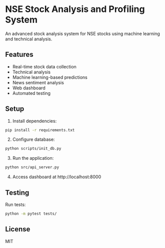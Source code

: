 # NSE Stock Analysis and Profiling System

An advanced stock analysis system for NSE stocks using machine learning and technical analysis.

## Features

- Real-time stock data collection
- Technical analysis
- Machine learning-based predictions
- News sentiment analysis
- Web dashboard
- Automated testing

## Setup

1. Install dependencies:
```bash
pip install -r requirements.txt
```

2. Configure database:
```bash
python scripts/init_db.py
```

3. Run the application:
```bash
python src/api_server.py
```

4. Access dashboard at http://localhost:8000

## Testing

Run tests:
```bash
python -m pytest tests/
```

## License

MIT